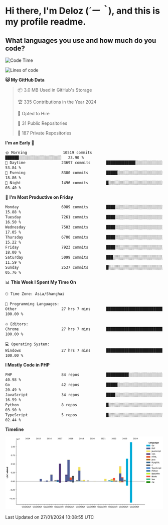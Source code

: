 # **Hi there, I'm Deloz (*´ー｀*), and this is my profile readme.**

## **What languages you use and how much do you code?**

<!--START_SECTION:waka-->
![Code Time](http://img.shields.io/badge/Code%20Time-3%2C242%20hrs%2011%20mins-blue)

![Lines of code](https://img.shields.io/badge/From%20Hello%20World%20I%27ve%20Written-50.7%20million%20lines%20of%20code-blue)

**🐱 My GitHub Data** 

> 📦 3.0 MB Used in GitHub's Storage 
 > 
> 🏆 335 Contributions in the Year 2024
 > 
> 💼 Opted to Hire
 > 
> 📜 31 Public Repositories 
 > 
> 🔑 187 Private Repositories 
 > 
**I'm an Early 🐤** 

```text
🌞 Morning                10519 commits       ██████░░░░░░░░░░░░░░░░░░░   23.90 % 
🌆 Daytime                23697 commits       █████████████░░░░░░░░░░░░   53.84 % 
🌃 Evening                8300 commits        █████░░░░░░░░░░░░░░░░░░░░   18.86 % 
🌙 Night                  1496 commits        █░░░░░░░░░░░░░░░░░░░░░░░░   03.40 % 
```
📅 **I'm Most Productive on Friday** 

```text
Monday                   6989 commits        ████░░░░░░░░░░░░░░░░░░░░░   15.88 % 
Tuesday                  7261 commits        ████░░░░░░░░░░░░░░░░░░░░░   16.50 % 
Wednesday                7503 commits        ████░░░░░░░░░░░░░░░░░░░░░   17.05 % 
Thursday                 6700 commits        ████░░░░░░░░░░░░░░░░░░░░░   15.22 % 
Friday                   7923 commits        ████░░░░░░░░░░░░░░░░░░░░░   18.00 % 
Saturday                 5099 commits        ███░░░░░░░░░░░░░░░░░░░░░░   11.59 % 
Sunday                   2537 commits        █░░░░░░░░░░░░░░░░░░░░░░░░   05.76 % 
```


📊 **This Week I Spent My Time On** 

```text
🕑︎ Time Zone: Asia/Shanghai

💬 Programming Languages: 
Other                    27 hrs 7 mins       █████████████████████████   100.00 % 

🔥 Editors: 
Chrome                   27 hrs 7 mins       █████████████████████████   100.00 % 

💻 Operating System: 
Windows                  27 hrs 7 mins       █████████████████████████   100.00 % 
```

**I Mostly Code in PHP** 

```text
PHP                      84 repos            ██████████░░░░░░░░░░░░░░░   40.98 % 
Go                       42 repos            █████░░░░░░░░░░░░░░░░░░░░   20.49 % 
JavaScript               34 repos            ████░░░░░░░░░░░░░░░░░░░░░   16.59 % 
Python                   8 repos             █░░░░░░░░░░░░░░░░░░░░░░░░   03.90 % 
TypeScript               5 repos             █░░░░░░░░░░░░░░░░░░░░░░░░   02.44 % 
```



**Timeline**

![Lines of Code chart](https://raw.githubusercontent.com/deloz/deloz/main/assets/bar_graph.png)


 Last Updated on 27/01/2024 10:08:55 UTC
<!--END_SECTION:waka-->
